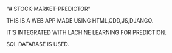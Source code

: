 "# STOCK-MARKET-PREDICTOR" 

THIS IS A WEB APP MADE USING HTML,CDD,JS,DJANGO.

IT'S INTEGRATED WITH LACHINE LEARNING FOR PREDICTION.

SQL DATABASE IS USED.
